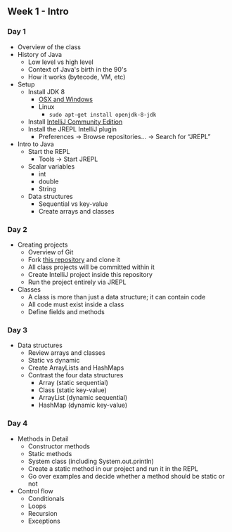 ## Week 1 - Intro

### Day 1

* Overview of the class
* History of Java
  * Low level vs high level
  * Context of Java's birth in the 90's
  * How it works (bytecode, VM, etc)
* Setup
  * Install JDK 8
    * [OSX and Windows](http://www.oracle.com/technetwork/java/javase/downloads/jdk8-downloads-2133151.html)
    * Linux
      * `sudo apt-get install openjdk-8-jdk`
  * Install [IntelliJ Community Edition](https://www.jetbrains.com/idea/download/)
  * Install the JREPL IntelliJ plugin
    * Preferences -> Browse repositories… -> Search for “JREPL”
* Intro to Java
  * Start the REPL
    * Tools -> Start JREPL
  * Scalar variables
    * int
    * double
    * String
  * Data structures
    * Sequential vs key-value
    * Create arrays and classes

### Day 2

* Creating projects
  * Overview of Git
  * Fork [this repository](https://github.com/oakes/java-projects) and clone it
  * All class projects will be committed within it
  * Create IntelliJ project inside this repository
  * Run the project entirely via JREPL
* Classes
  * A class is more than just a data structure; it can contain code
  * All code must exist inside a class
  * Define fields and methods

### Day 3

* Data structures
  * Review arrays and classes
  * Static vs dynamic
  * Create ArrayLists and HashMaps
  * Contrast the four data structures
    * Array (static sequential)
    * Class (static key-value)
    * ArrayList (dynamic sequential)
    * HashMap (dynamic key-value)

### Day 4

* Methods in Detail
  * Constructor methods
  * Static methods
  * System class (including System.out.println)
  * Create a static method in our project and run it in the REPL
  * Go over examples and decide whether a method should be static or not
* Control flow
  * Conditionals
  * Loops
  * Recursion
  * Exceptions
